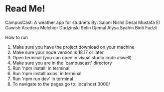# Read Me!

CampusCast: A weather app for studnets
By:
Saloni Nishil Desai
Mustafa El Gawish Acedera
Melchior Dudzinski
Selin Djemal
Alysa Syahin Binti Fadzli

How to run
1. Make sure you have the project download on your machine
2. Make sure your node version is 18.17 or later
3. Open terminal (you can open in visual studio code aswell)
4. Make sure you are in the 'campuscast' directory
5. Run 'npm install' in terminal
6. Run 'npm install axios' in terminal
7. Run 'npm run dev' in terminal
8. To navigate to the pages go to: localhost:3000/